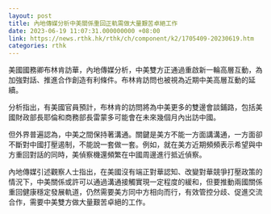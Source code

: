 ```yaml
---
layout: post
title: 內地傳媒分析中美關係重回正軌需做大量艱苦卓絕工作
date: 2023-06-19 11:07:31.000000000 +08:00
link: https://news.rthk.hk/rthk/ch/component/k2/1705409-20230619.htm
categories: rthk
---
```


美國國務卿布林肯訪華，內地傳媒分析，中美雙方正通過重啟新一輪高層互動，為加強對話、推進合作創造有利條件。布林肯訪問也被視為近期中美高層互動的延續。

分析指出，有美國官員預計，布林肯的訪問將為中美更多的雙邊會談鋪路，包括美國財政部長耶倫和商務部長雷蒙多可能會在未來幾個月內出訪中國。

但外界普遍認為，中美之間保持著溝通。關鍵是美方不能一方面講溝通，一方面卻不斷對中國打壓遏制，不能說一套做一套。例如，就在美方近期頻頻表示希望與中方重回對話的同時，美偵察機還頻繁在中國周邊進行抵近偵察。

內地傳媒引述觀察人士指出，在美國沒有端正對華認知、改變對華競爭打壓政策的情況下，中美關係或許可以通過溝通接觸實現一定程度的緩和，但要推動兩國關係重回健康穩定發展軌道，仍然需要美方同中方相向而行，有效管控分歧、促進交流合作，需要中美雙方做大量艱苦卓絕的工作。
